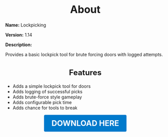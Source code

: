 <h1 style="text-align:center; font-size:2rem; font-weight:bold;">About</h1>

**Name:**
Lockpicking

**Version:**
1.14

**Description:**

Provides a basic lockpick tool for brute forcing doors with logged attempts.

<h2 style="text-align:center; font-size:1.5rem; font-weight:bold;">Features</h2>

- Adds a simple lockpick tool for doors
- Adds logging of successful picks
- Adds brute-force style gameplay
- Adds configurable pick time
- Adds chance for tools to break





<p align="center"><a href="https://github.com/LiliaFramework/Modules/raw/refs/heads/gh-pages/simple_lockpicking.zip" style="display:inline-block;padding:12px 24px;font-size:1.5rem;font-weight:bold;text-decoration:none;color:#fff;background-color:var(--md-primary-fg-color,#007acc);border-radius:4px;">DOWNLOAD HERE</a></p>